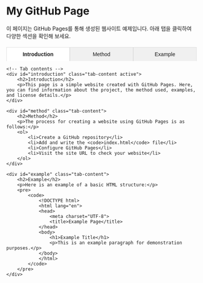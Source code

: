 # My GitHub Page

이 페이지는 GitHub Pages를 통해 생성된 웹사이트 예제입니다. 아래 탭을 클릭하여 다양한 섹션을 확인해 보세요.

<!-- HTML과 CSS를 혼용하여 탭 스타일을 추가합니다 -->

<style>
/* Tab container style */
.tab-container {
    display: flex;
    flex-direction: column;
    max-width: 600px;
    margin: 20px auto;
    font-family: Arial, sans-serif;
}

/* Tab button styles */
.tab-buttons {
    display: flex;
    cursor: pointer;
}

.tab-buttons div {
    flex: 1;
    padding: 10px;
    text-align: center;
    background: #f0f0f0;
    border: 1px solid #ddd;
    border-bottom: none;
}

.tab-buttons div:hover {
    background: #e0e0e0;
}

.tab-buttons .active {
    background: #ffffff;
    font-weight: bold;
}

/* Tab content styles */
.tab-content {
    border: 1px solid #ddd;
    padding: 20px;
    display: none;
}

.tab-content.active {
    display: block;
}
</style>

<div class="tab-container">
    <!-- Tab buttons -->
    <div class="tab-buttons">
        <div class="tab-button active" onclick="openTab(event, 'introduction')">Introduction</div>
        <div class="tab-button" onclick="openTab(event, 'method')">Method</div>
        <div class="tab-button" onclick="openTab(event, 'example')">Example</div>
    </div>

    <!-- Tab contents -->
    <div id="introduction" class="tab-content active">
        <h2>Introduction</h2>
        <p>This page is a simple website created with GitHub Pages. Here, you can find information about the project, the method used, examples, and license details.</p>
    </div>

    <div id="method" class="tab-content">
        <h2>Method</h2>
        <p>The process for creating a website using GitHub Pages is as follows:</p>
        <ol>
            <li>Create a GitHub repository</li>
            <li>Add and write the <code>index.html</code> file</li>
            <li>Configure GitHub Pages</li>
            <li>Visit the site URL to check your website</li>
        </ol>
    </div>

    <div id="example" class="tab-content">
        <h2>Example</h2>
        <p>Here is an example of a basic HTML structure:</p>
        <pre>
            <code>
                <!DOCTYPE html>
                <html lang="en">
                <head>
                    <meta charset="UTF-8">
                    <title>Example Page</title>
                </head>
                <body>
                    <h1>Example Title</h1>
                    <p>This is an example paragraph for demonstration purposes.</p>
                </body>
                </html>
            </code>
        </pre>
    </div>
</div>

<script>
/* JavaScript function for tab functionality */
function openTab(event, tabId) {
    var i, tabcontent, tabbuttons;
    
    // Hide all tab contents
    tabcontent = document.getElementsByClassName("tab-content");
    for (i = 0; i < tabcontent.length; i++) {
        tabcontent[i].style.display = "none";
    }

    // Remove active class from all tab buttons
    tabbuttons = document.getElementsByClassName("tab-button");
    for (i = 0; i < tabbuttons.length; i++) {
        tabbuttons[i].className = tabbuttons[i].className.replace(" active", "");
    }

    // Show the current tab and add active class to the button
    document.getElementById(tabId).style.display = "block";
    event.currentTarget.className += " active";
}
</script>
